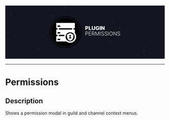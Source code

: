 ![Permissions](assets/banner.png)

---

# Permissions

## Description

Shows a permission modal in guild and channel context menus.
